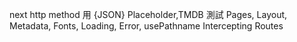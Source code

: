 next http method 用 {JSON} Placeholder,TMDB 測試
Pages, Layout, Metadata, Fonts, Loading, Error, usePathname
Intercepting Routes
